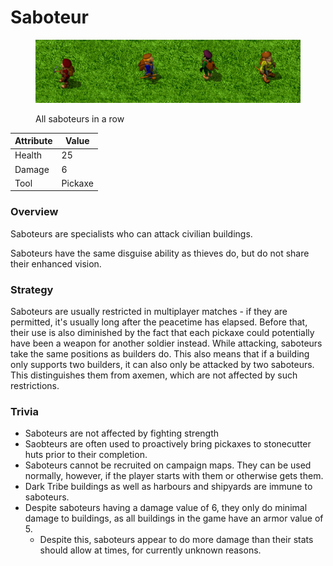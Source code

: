 # Saboteur

<figure><img src="../.gitbook/assets/Sabolineup.png" alt=""><figcaption><p>All saboteurs in a row</p></figcaption></figure>

| Attribute | Value   |
| --------- | ------- |
| Health    | 25      |
| Damage    | 6       |
| Tool      | Pickaxe |

### Overview

Saboteurs are specialists who can attack civilian buildings.

Saboteurs have the same disguise ability as thieves do, but do not share their enhanced vision.

### Strategy

Saboteurs are usually restricted in multiplayer matches - if they are permitted, it's usually long after the peacetime has elapsed. Before that, their use is also diminished by the fact that each pickaxe could potentially have been a weapon for another soldier instead. While attacking, saboteurs take the same positions as builders do. This also means that if a building only supports two builders, it can also only be attacked by two saboteurs. This distinguishes them from axemen, which are not affected by such restrictions.

### Trivia

* Saboteurs are not affected by fighting strength
* Saobteurs are often used to proactively bring pickaxes to stonecutter huts prior to their completion.
* Saboteurs cannot be recruited on campaign maps. They can be used normally, however, if the player starts with them or otherwise gets them.
* Dark Tribe buildings as well as harbours and shipyards are immune to saboteurs.
* Despite saboteurs having a damage value of 6, they only do minimal damage to buildings, as all buildings in the game have an armor value of 5.
  * Despite this, saboteurs appear to do more damage than their stats should allow at times, for currently unknown reasons.
